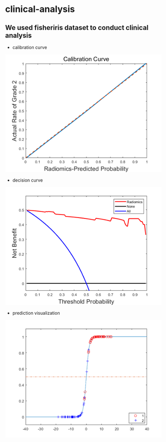 # clinical-analysis
## We used fisheriris dataset to conduct clinical analysis

- calibration curve

![1](./fig/calibrationCurve.png)
- decision curve

![2](./fig/decisionCurve.png)
- prediction visualization

![3](./fig/visualization.png)
